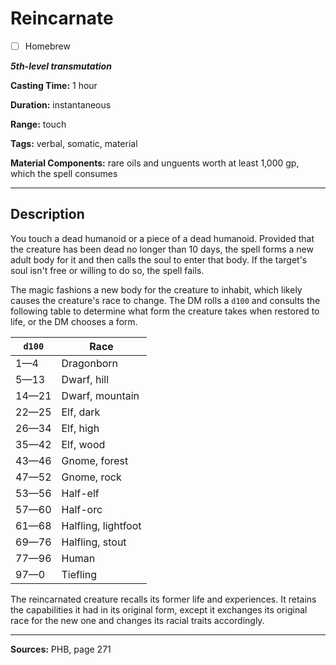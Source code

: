 # Reincarnate

- [ ] Homebrew

***5th-level transmutation***

**Casting Time:** 1 hour

**Duration:** instantaneous

**Range:** touch

**Tags:** verbal, somatic, material

**Material Components:** rare oils and unguents worth at least 1,000 gp, which the spell consumes

---

## Description
You touch a dead humanoid or a piece of a dead humanoid.
Provided that the creature has been dead no longer than 10 days, the spell forms a new adult body for it and then calls the soul to enter that body.
If the target's soul isn't free or willing to do so, the spell fails.

The magic fashions a new body for the creature to inhabit, which likely causes the creature's race to change.
The DM rolls a `d100` and consults the following table to determine what form the creature takes when restored to life, or the DM chooses a form.

| `d100`      | Race                |
|-------------|---------------------|
| 1&mdash;4   | Dragonborn          |
| 5&mdash;13  | Dwarf, hill         |
| 14&mdash;21 | Dwarf, mountain     |
| 22&mdash;25 | Elf, dark           |
| 26&mdash;34 | Elf, high           |
| 35&mdash;42 | Elf, wood           |
| 43&mdash;46 | Gnome, forest       |
| 47&mdash;52 | Gnome, rock         |
| 53&mdash;56 | Half-elf            |
| 57&mdash;60 | Half-orc            |
| 61&mdash;68 | Halfling, lightfoot |
| 69&mdash;76 | Halfling, stout     |
| 77&mdash;96 | Human               |
| 97&mdash;0  | Tiefling            |

The reincarnated creature recalls its former life and experiences.
It retains the capabilities it had in its original form, except it exchanges its original race for the new one and changes its racial traits accordingly.

---

**Sources:** PHB, page 271

